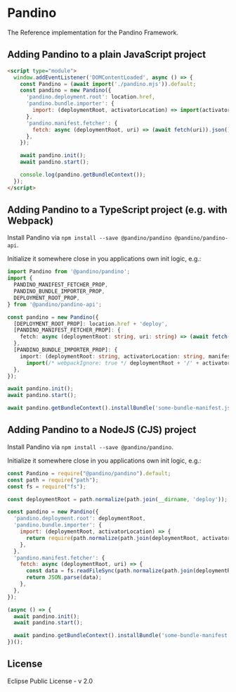# Pandino

The Reference implementation for the Pandino Framework.

## Adding Pandino to a plain JavaScript project

```html
<script type="module">
  window.addEventListener('DOMContentLoaded', async () => {
    const Pandino = (await import('./pandino.mjs')).default;
    const pandino = new Pandino({
      'pandino.deployment.root': location.href,
      'pandino.bundle.importer': {
        import: (deploymentRoot, activatorLocation) => import(activatorLocation),
      },
      'pandino.manifest.fetcher': {
        fetch: async (deploymentRoot, uri) => (await fetch(uri)).json(),
      },
    });

    await pandino.init();
    await pandino.start();

    console.log(pandino.getBundleContext());
  });
</script>
```

## Adding Pandino to a TypeScript project (e.g. with Webpack)

Install Pandino via `npm install --save @pandino/pandino @pandino/pandino-api`.

Initialize it somewhere close in you applications own init logic, e.g.:

```typescript
import Pandino from '@pandino/pandino';
import {
  PANDINO_MANIFEST_FETCHER_PROP,
  PANDINO_BUNDLE_IMPORTER_PROP,
  DEPLOYMENT_ROOT_PROP,
} from '@pandino/pandino-api';

const pandino = new Pandino({
  [DEPLOYMENT_ROOT_PROP]: location.href + 'deploy',
  [PANDINO_MANIFEST_FETCHER_PROP]: {
    fetch: async (deploymentRoot: string, uri: string) => (await fetch(deploymentRoot + '/' + uri)).json(),
  },
  [PANDINO_BUNDLE_IMPORTER_PROP]: {
    import: (deploymentRoot: string, activatorLocation: string, manifestLocation: string) =>
      import(/* webpackIgnore: true */ deploymentRoot + '/' + activatorLocation),
  },
});

await pandino.init();
await pandino.start();

await pandino.getBundleContext().installBundle('some-bundle-manifest.json');
```

## Adding Pandino to a NodeJS (CJS) project

Install Pandino via `npm install --save @pandino/pandino`.

Initialize it somewhere close in you applications own init logic, e.g.:

```javascript
const Pandino = require("@pandino/pandino").default;
const path = require("path");
const fs = require("fs");

const deploymentRoot = path.normalize(path.join(__dirname, 'deploy'));

const pandino = new Pandino({
  'pandino.deployment.root': deploymentRoot,
  'pandino.bundle.importer': {
    import: (deploymentRoot, activatorLocation) => {
      return require(path.normalize(path.join(deploymentRoot, activatorLocation)));
    },
  },
  'pandino.manifest.fetcher': {
    fetch: async (deploymentRoot, uri) => {
      const data = fs.readFileSync(path.normalize(path.join(deploymentRoot, uri)), { encoding: 'utf8' });
      return JSON.parse(data);
    },
  },
});

(async () => {
  await pandino.init();
  await pandino.start();

  await pandino.getBundleContext().installBundle('some-bundle-manifest.json');
})();
```

## License

Eclipse Public License - v 2.0
